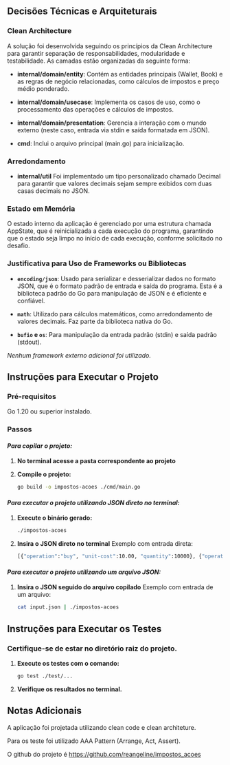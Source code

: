## Decisões Técnicas e Arquiteturais

### Clean Architecture

A solução foi desenvolvida seguindo os princípios da Clean Architecture para garantir separação de responsabilidades, modularidade e testabilidade. As camadas estão organizadas da seguinte forma:

- **internal/domain/entity**: Contém as entidades principais (Wallet, Book) e as regras de negócio relacionadas, como cálculos de impostos e preço médio ponderado.

- **internal/domain/usecase**: Implementa os casos de uso, como o processamento das operações e cálculos de impostos.

- **internal/domain/presentation**: Gerencia a interação com o mundo externo (neste caso, entrada via stdin e saída formatada em JSON).

- **cmd**: Inclui o arquivo principal (main.go) para inicialização.

### Arredondamento

- **internal/util** Foi implementado um tipo personalizado chamado Decimal para garantir que valores decimais sejam sempre exibidos com duas casas decimais no JSON.

### Estado em Memória

O estado interno da aplicação é gerenciado por uma estrutura chamada AppState, que é reinicializada a cada execução do programa, garantindo que o estado seja limpo no início de cada execução, conforme solicitado no desafio.

### Justificativa para Uso de Frameworks ou Bibliotecas

- **`encoding/json`**: Usado para serializar e desserializar dados no formato JSON, que é o formato padrão de entrada e saída do programa. Esta é a biblioteca padrão do Go para manipulação de JSON e é eficiente e confiável.

- **`math`**: Utilizado para cálculos matemáticos, como arredondamento de valores decimais. Faz parte da biblioteca nativa do Go.

- **`bufio` e `os`**: Para manipulação da entrada padrão (stdin) e saída padrão (stdout).


_Nenhum framework externo adicional foi utilizado._

## Instruções para Executar o Projeto

### Pré-requisitos

Go 1.20 ou superior instalado.

### Passos

#### _Para copilar o projeto:_

1. **No terminal acesse a pasta correspondente ao projeto**

2. **Compile o projeto:**
    ```bash
    go build -o impostos-acoes ./cmd/main.go
    ```

#### _Para executar o projeto utilizando JSON direto no terminal:_

1. **Execute o binário gerado:**
    ```bash
    ./impostos-acoes
    ```

2. **Insira o JSON direto no terminal**
Exemplo com entrada direta:
    
    ```bash
    [{"operation":"buy", "unit-cost":10.00, "quantity":10000}, {"operation":"sell", "unit-cost":20.00, "quantity":5000}]
    ```

#### _Para executar o projeto utilizando um arquivo JSON:_
1. **Insira o JSON seguido do arquivo copilado**
Exemplo com entrada de um arquivo:

    ```bash
    cat input.json | ./impostos-acoes
    ```

## Instruções para Executar os Testes

### Certifique-se de estar no diretório raiz do projeto.

1. **Execute os testes com o comando:**
    ```bash
    go test ./test/...
    ```

2. **Verifique os resultados no terminal.**



## Notas Adicionais

A aplicação foi projetada utilizando clean code e clean architeture.

Para os teste foi utilizado AAA Pattern (Arrange, Act, Assert).

O github do projeto é https://github.com/reangeline/impostos_acoes
